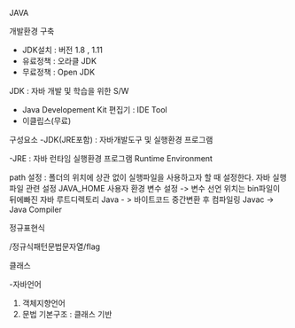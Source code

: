 JAVA

개발환경 구축

- JDK설치 : 버전 1.8 , 1.11
- 유료정책 : 오라클 JDK
- 무료정책 : Open JDK

JDK : 자바 개발 및 학습을 위한 S/W
- Java Developement Kit
편집기 : IDE Tool
- 이클립스(무료)

구성요소
-JDK(JRE포함) : 자바개발도구 및 실행환경 프로그램

-JRE : 자바 런타임 실행환경 프로그램 Runtime Environment

path 설정 : 폴더의 위치에 상관 없이 실행파일을 사용하고자 할 때 설정한다.
자바 실행파일 관련 설정
JAVA_HOME
사용자 환경 변수 설정 -> 변수 선언  위치는 bin파일이 뒤에빠진 자바 루트디렉토리
Java - > 바이트코드 중간변환 후 컴파일링
Javac -> Java Compiler

정규표현식

/정규식패턴문법문자열/flag


클래스

  -자바언어 
   1) 객체지향언어
   2) 문법 기본구조 : 클래스 기반